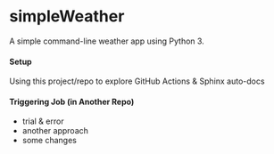 simpleWeather
=============

A simple command-line weather app using Python 3.

#### Setup

Using this project/repo to explore GitHub Actions & Sphinx auto-docs


#### Triggering Job (in Another Repo)

 - trial & error
 - another approach
 - some changes
